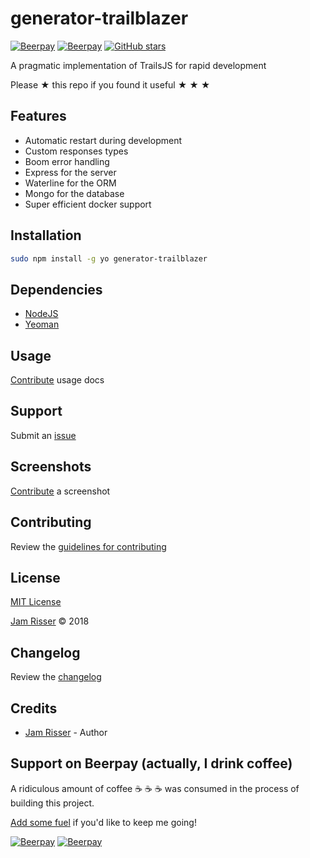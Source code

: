 # generator-trailblazer

[![Beerpay](https://beerpay.io/jamrizzi/generator-trailblazer/badge.svg?style=beer-square)](https://beerpay.io/jamrizzi/generator-trailblazer)
[![Beerpay](https://beerpay.io/jamrizzi/generator-trailblazer/make-wish.svg?style=flat-square)](https://beerpay.io/jamrizzi/generator-trailblazer?focus=wish)
[![GitHub stars](https://img.shields.io/github/stars/jamrizzi/generator-trailblazer.svg?style=social&label=Stars)](https://github.com/jamrizzi/generator-trailblazer)

A pragmatic implementation of TrailsJS for rapid development

Please &#9733; this repo if you found it useful &#9733; &#9733; &#9733;


## Features

* Automatic restart during development
* Custom responses types
* Boom error handling
* Express for the server
* Waterline for the ORM
* Mongo for the database
* Super efficient docker support


## Installation

```sh
sudo npm install -g yo generator-trailblazer
```


## Dependencies

* [NodeJS](https://nodejs.org)
* [Yeoman](http://yeoman.io)


## Usage

[Contribute](https://github.com/jamrizzi/generator-trailblazer/blob/master/CONTRIBUTING.md) usage docs


## Support

Submit an [issue](https://github.com/jamrizzi/generator-trailblazer/issues/new)


## Screenshots

[Contribute](https://github.com/jamrizzi/generator-trailblazer/blob/master/CONTRIBUTING.md) a screenshot


## Contributing

Review the [guidelines for contributing](https://github.com/jamrizzi/generator-trailblazer/blob/master/CONTRIBUTING.md)


## License

[MIT License](https://github.com/jamrizzi/generator-trailblazer/blob/master/LICENSE)

[Jam Risser](https://jam.jamrizzi.com) &copy; 2018


## Changelog

Review the [changelog](https://github.com/jamrizzi/generator-trailblazer/blob/master/CHANGELOG.md)


## Credits

* [Jam Risser](https://jam.jamrizzi.com) - Author


## Support on Beerpay (actually, I drink coffee)

A ridiculous amount of coffee :coffee: :coffee: :coffee: was consumed in the process of building this project.

[Add some fuel](https://beerpay.io/jamrizzi/generator-trailblazer) if you'd like to keep me going!

[![Beerpay](https://beerpay.io/jamrizzi/generator-trailblazer/badge.svg?style=beer-square)](https://beerpay.io/jamrizzi/generator-trailblazer)
[![Beerpay](https://beerpay.io/jamrizzi/generator-trailblazer/make-wish.svg?style=flat-square)](https://beerpay.io/jamrizzi/generator-trailblazer?focus=wish)

